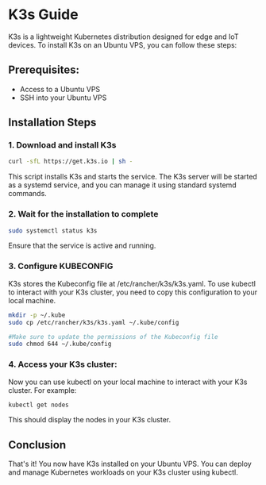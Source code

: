 # K3s Guide

K3s is a lightweight Kubernetes distribution designed for edge and IoT devices. To install K3s on an Ubuntu VPS, you can follow these steps:

## Prerequisites:

* Access to a Ubuntu VPS
* SSH into your Ubuntu VPS

## Installation Steps

### 1. Download and install K3s

```bash
curl -sfL https://get.k3s.io | sh -
```
This script installs K3s and starts the service. The K3s server will be started as a systemd service, and you can manage it using standard systemd commands.

### 2. Wait for the installation to complete

```bash
sudo systemctl status k3s
```
Ensure that the service is active and running.

### 3. Configure KUBECONFIG

K3s stores the Kubeconfig file at /etc/rancher/k3s/k3s.yaml. To use kubectl to interact with your K3s cluster, you need to copy this configuration to your local machine.

```bash
mkdir -p ~/.kube
sudo cp /etc/rancher/k3s/k3s.yaml ~/.kube/config

#Make sure to update the permissions of the Kubeconfig file
sudo chmod 644 ~/.kube/config
```

### 4. Access your K3s cluster:

Now you can use kubectl on your local machine to interact with your K3s cluster. For example:

```bash
kubectl get nodes
```
This should display the nodes in your K3s cluster.

## Conclusion

That's it! You now have K3s installed on your Ubuntu VPS. You can deploy and manage Kubernetes workloads on your K3s cluster using kubectl.